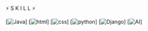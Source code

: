 
⚡ S K I L L ⚡

[![Java](https://img.shields.io/badge/Java-F7DF1E?style=for-the-badge&logo=Java&logoColor=black)]
[![html](https://img.shields.io/badge/Html-E34F26?style=for-the-badge&logo=Html5&logoColor=white)]
[![css](https://img.shields.io/badge/CSS-ff69b4?style=for-the-badge&logo=CSS3&logoColor=white)]
[![python](https://img.shields.io/badge/Python-3776AB?style=for-the-badge&logo=Python&logoColor=white)]
[![Django](https://img.shields.io/badge/Django-3776AB?style=for-the-badge&logo=Django&logoColor=white)]
[![AI](https://img.shields.io/badge/AI-red?style=for-the-badge&logo=AI&logoColor=white)]
<br><br>

